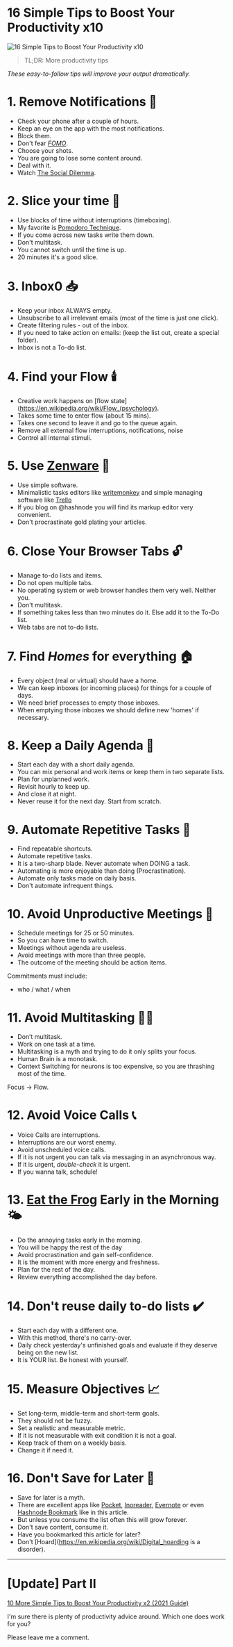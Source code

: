 # 16 Simple Tips to Boost Your Productivity x10

![16 Simple Tips to Boost Your Productivity x10](16%20Simple%20Tips%20to%20Boost%20Your%20Productivity%20x10.gif)

> TL;DR: More productivity tips

*These easy-to-follow tips will improve your output dramatically.*

# 1. Remove Notifications 🔔

- Check your phone after a couple of hours.
- Keep an eye on the app with the most notifications.
- Block them.
- Don't fear *[FOMO](https://en.wikipedia.org/wiki/Fear_of_missing_out)*.
- Choose your shots.
- You are going to lose some content around.
- Deal with it.
- Watch [The Social Dilemma](https://www.imdb.com/title/tt11464826/).

# 2. Slice your time 🍕

- Use blocks of time without interruptions (timeboxing).
- My favorite is [Pomodoro Technique](https://en.wikipedia.org/wiki/Pomodoro_Technique).
- If you come across new tasks write them down.
- Don't multitask.
- You cannot switch until the time is up.
- 20 minutes it's a good slice.

# 3. Inbox0 📥

- Keep your inbox ALWAYS empty.
- Unsubscribe to all irrelevant emails (most of the time is just one click).
- Create filtering rules - out of the inbox.
- If you need to take action on emails: (keep the list out, create a special folder).
- Inbox is not a To-do list.

# 4. Find your Flow 🕯️

- Creative work happens on [flow state](https://en.wikipedia.org/wiki/Flow_(psychology).
- Takes some time to enter flow (about 15 mins).
- Takes one second to leave it and go to the queue again.
- Remove all external flow interruptions, notifications, noise
- Control all internal stimuli.

# 5. Use [Zenware](https://searchunifiedcommunications.techtarget.com/definition/zenware) 💭

- Use simple software.
- Minimalistic tasks editors like [writemonkey](https://writemonkey.com/) and simple managing software like [Trello](https://trello.com/)
- If you blog on @hashnode you will find its markup editor very convenient.
- Don't procrastinate gold plating your articles.

# 6. Close Your Browser Tabs 🔓

- Manage to-do lists and items.
- Do not open multiple tabs.
- No operating system or web browser handles them very well. Neither you.
- Don't multitask.
- If something takes less than two minutes do it. Else add it to the To-Do list.
- Web tabs are not to-do lists.

# 7. Find *Homes* for everything 🏠

- Every object (real or virtual) should have a home.
- We can keep inboxes (or incoming places) for things for a couple of days.
- We need brief processes to empty those inboxes.
- When emptying those inboxes we should define new 'homes' if necessary.

# 8. Keep a Daily Agenda 📅

- Start each day with a short daily agenda.
- You can mix personal and work items or keep them in two separate lists.
- Plan for unplanned work.
- Revisit hourly to keep up.
- And close it at night.
- Never reuse it for the next day. Start from scratch.

# 9. Automate Repetitive Tasks 🤖

- Find repeatable shortcuts.
- Automate repetitive tasks.
- It is a two-sharp blade. Never automate when DOING a task.
- Automating is more enjoyable than doing (Procrastination).
- Automate only tasks made on daily basis.
- Don't automate infrequent things.

# 10. Avoid Unproductive Meetings 🤝

- Schedule meetings for 25 or 50 minutes.
- So you can have time to switch.
- Meetings without agenda are useless.
- Avoid meetings with more than three people.
- The outcome of the meeting should be action items.

Commitments must include:
- who / what / when

# 11. Avoid Multitasking 👨‍💼

- Don’t multitask. 
- Work on one task at a time. 
- Multitasking is a myth and trying to do it only splits your focus.
- Human Brain is a monotask.
- Context Switching for neurons is too expensive, so you are thrashing most of the time.

Focus -> Flow.

# 12. Avoid Voice Calls 📞

- Voice Calls are interruptions.
- Interruptions are our worst enemy.
- Avoid unscheduled voice calls.
- If it is not urgent you can talk via messaging in an asynchronous way.
- If it is urgent, *double-check* it is urgent.
- If you wanna talk, schedule!

# 13. [Eat the Frog](https://todoist.com/productivity-methods/eat-the-frog) Early in the Morning 🌤️
- Do the annoying tasks early in the morning.
- You will be happy the rest of the day
- Avoid procrastination and gain self-confidence.
- It is the moment with more energy and freshness.
- Plan for the rest of the day.
- Review everything accomplished the day before.

# 14. Don't reuse daily to-do lists ✔️

- Start each day with a different one.
- With this method, there's no carry-over.
- Daily check yesterday's unfinished goals and evaluate if they deserve being on the new list.
- It is YOUR list. Be honest with yourself.

# 15. Measure Objectives 📈

- Set long-term, middle-term and short-term goals.
- They should not be fuzzy.
- Set a realistic and measurable metric.
- If it is not measurable with exit condition it is not a goal.
- Keep track of them on a weekly basis.
- Change it if need it.

# 16. Don't Save for Later 🍓

- Save for later is a myth.
- There are excellent apps like 
[Pocket](https://getpocket.com/), [Inoreader](https://www.inoreader.com/), [Evernote](https://evernote.com/) or even [Hashnode Bookmark](https://github.com/mcsee/Software-Design-Articles/tree/main/Articles/Productivity/16%20Simple%20Tips%20to%20Boost%20Your%20Productivity%20x10/readme.md) like in this article.
- But unless you consume the list often this will grow forever.
- Don't save content, consume it.
- Have you bookmarked this article for later?
- Don't [Hoard](https://en.wikipedia.org/wiki/Digital_hoarding is a disorder).

* * *

# [Update] Part II

[10 More Simple Tips to Boost Your Productivity x2 (2021 Guide)](https://github.com/mcsee/Software-Design-Articles/tree/main/Articles/Productivity/10%20More%20Simple%20Tips%20to%20Boost%20Your%20Productivity%20x2%20(2021%20Guide)/readme.md)

I'm sure there is plenty of productivity advice around. Which one does work for you? 

Please leave me a comment.